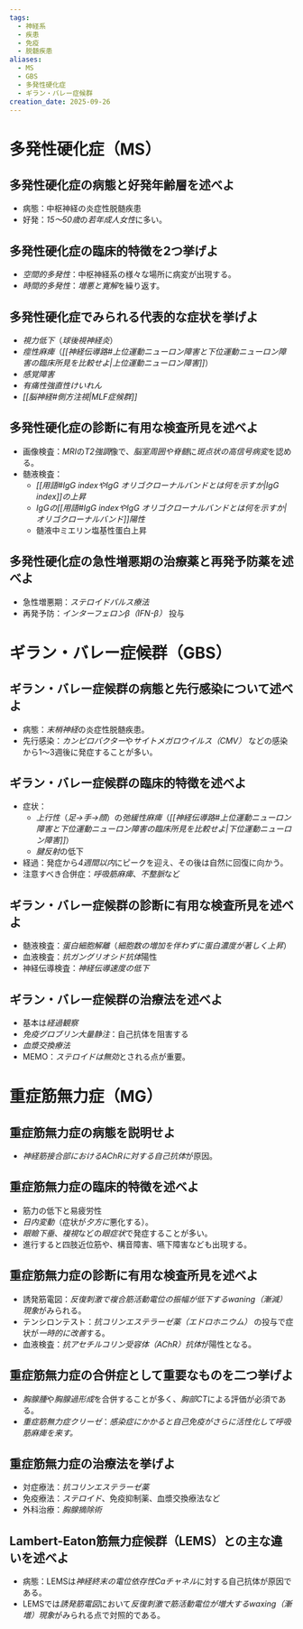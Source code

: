 ```yaml
---
tags:
  - 神経系
  - 疾患
  - 免疫
  - 脱髄疾患
aliases:
  - MS
  - GBS
  - 多発性硬化症
  - ギラン・バレー症候群
creation_date: 2025-09-26
---
```

# 多発性硬化症（MS）

## 多発性硬化症の病態と好発年齢層を述べよ
- 病態：中枢神経の炎症性脱髄疾患
- 好発：*15～50歳*の*若年成人女性*に多い。

## 多発性硬化症の臨床的特徴を2つ挙げよ
- *空間的多発性*：中枢神経系の様々な場所に病変が出現する。
- *時間的多発性*：*増悪と寛解*を繰り返す。

## 多発性硬化症でみられる代表的な症状を挙げよ
- *視力低下*（*球後視神経炎*）
- *痙性麻痺*（*[[神経伝導路#上位運動ニューロン障害と下位運動ニューロン障害の臨床所見を比較せよ|上位運動ニューロン障害]]*）
- *感覚障害*
- *有痛性強直性けいれん*
- *[[脳神経#側方注視|MLF症候群]]*

## 多発性硬化症の診断に有用な検査所見を述べよ
- 画像検査：*MRI*の*T2強調*像で、*脳室周囲や脊髄*に*斑点状の高信号病変*を認める。
- 髄液検査：
	- *[[用語#IgG indexやIgG オリゴクローナルバンドとは何を示すか|IgG index]]の上昇*
	- *IgGの[[用語#IgG indexやIgG オリゴクローナルバンドとは何を示すか|オリゴクローナルバンド]]陽性*
	- 髄液中ミエリン塩基性蛋白上昇

## 多発性硬化症の急性増悪期の治療薬と再発予防薬を述べよ
- 急性増悪期：*ステロイドパルス療法*
- 再発予防：*インターフェロンβ（IFN-β）* 投与

# ギラン・バレー症候群（GBS）

## ギラン・バレー症候群の病態と先行感染について述べよ
- 病態：*末梢神経*の炎症性脱髄疾患。
- 先行感染：*カンピロバクター*や*サイトメガロウイルス（CMV）* などの感染から1～3週後に発症することが多い。

## ギラン・バレー症候群の臨床的特徴を述べよ
- 症状：
	- *上行性*（*足→手→顔*）の*弛緩性麻痺*（*[[神経伝導路#上位運動ニューロン障害と下位運動ニューロン障害の臨床所見を比較せよ|下位運動ニューロン障害]]*）
	- *腱反射*の低下
- 経過：発症から*4週間以内*にピークを迎え、その後は自然に回復に向かう。
- 注意すべき合併症：*呼吸筋麻痺*、*不整脈*など

## ギラン・バレー症候群の診断に有用な検査所見を述べよ
- 髄液検査：*蛋白細胞解離*（*細胞数の増加を伴わずに蛋白濃度が著しく上昇*）
- 血液検査：*抗ガングリオシド抗体*陽性
- 神経伝導検査：*神経伝導速度の低下*

## ギラン・バレー症候群の治療法を述べよ
- 基本は*経過観察*
- *免疫グロブリン大量静注*：自己抗体を阻害する
- *血漿交換療法*
- MEMO：*ステロイドは無効*とされる点が重要。

# 重症筋無力症（MG）

## 重症筋無力症の病態を説明せよ
- *神経筋接合部におけるAChRに対する自己抗体*が原因。

## 重症筋無力症の臨床的特徴を述べよ
- 筋力の低下と易疲労性
- *日内変動*（症状が*夕方に*悪化する）。
- *眼瞼下垂*、*複視*などの*眼症状*で発症することが多い。
- 進行すると四肢近位筋や、構音障害、嚥下障害なども出現する。

## 重症筋無力症の診断に有用な検査所見を述べよ
- 誘発筋電図：*反復刺激で複合筋活動電位の振幅が低下するwaning（漸減）現象*がみられる。
- テンシロンテスト：*抗コリンエステラーゼ薬（エドロホニウム）* の投与で症状が*一時的に改善*する。
- 血液検査：*抗アセチルコリン受容体（AChR）抗体*が陽性となる。

## 重症筋無力症の合併症として重要なものを二つ挙げよ
- *胸腺腫*や*胸腺過形成*を合併することが多く、*胸部CT*による評価が必須である。
- *重症筋無力症クリーゼ*：*感染症にかかると自己免疫がさらに活性化して呼吸筋麻痺を来す。*

## 重症筋無力症の治療法を挙げよ
- 対症療法：*抗コリンエステラーゼ薬*
- 免疫療法：*ステロイド*、免疫抑制薬、血漿交換療法など
- 外科治療：*胸腺摘除術*

## Lambert-Eaton筋無力症候群（LEMS）との主な違いを述べよ
- 病態：LEMSは*神経終末の電位依存性Caチャネル*に対する自己抗体が原因である。
- LEMSでは*誘発筋電図*において*反復刺激で筋活動電位が増大するwaxing（漸増）現象*がみられる点で対照的である。